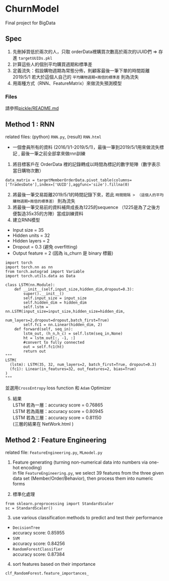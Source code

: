 # ChurnModel
Final project for BigData

## Spec
1. 先刪掉買低於兩次的人，只取 orderData裡購買次數高於兩次的UUID們 => 存進 `targetUUIDs.pkl`
2. 計算這些人的個別平均購買週期和標準差
3. 定義流失：假設購物週期為常態分佈，則顧客最後一筆下單的時間距離 2019/5/1 若大於這個人自己的 `平均購物週期+兩倍的標準差` 則為流失
4. 用兩種方式（RNN、FeatureMatrix）來做流失預測模型

### Files
請參照[pickle/README.md](pickle/README.md)

## Method 1 : RNN
related files: (python) `RNN.py`, (result) `RNN.html`

* 一個會員所有的資料 (2016/1/1-2019/5/1)，最後一筆到2019/5/1用來做流失標記
, 最後一筆之前全部拿來做rnn訓練

1. 將目標客戶在 OrderData 裡的記錄轉成以時間為標記的數字矩陣（數字表示當日購物次數）
```
data_matrix = targetMemberOrderData.pivot_table(columns=['TradesDate'],index=['UUID'],aggfunc='size').fillna(0)
```
2. 將最後一筆交易距離2019/5/1的時間記錄下來，若此 `時間間隔 > （這個人的平均購物週期+兩倍的標準差）` 則為流失
3. 將最後一筆交易前的資料補齊成長為1225的sequence （1225是為了之後方便製造35x35的方陣）當成訓練資料
4. 建立RNN模型

* Input size = 35
* Hidden units = 32
* Hidden layers = 2
* Dropout = 0.3 (避免 overfitting)
* Output feature = 2 (因為 is_churn 是 binary 標籤)

```
import torch
import torch.nn as nn
from torch.autograd import Variable
import torch.utils.data as Data

class LSTM(nn.Module):
    def __init__(self,input_size,hidden_dim,dropout=0.3):
        super().__init__()
        self.input_size = input_size
        self.hidden_dim = hidden_dim
        self.lstm = nn.LSTM(input_size=input_size,hidden_size=hidden_dim,
                            num_layers=2,dropout=dropout,batch_first=True)
        self.fc1 = nn.Linear(hidden_dim, 2)
    def forward(self, seq_in):
        lstm_out, (h_n,h_c) = self.lstm(seq_in,None)
        ht = lstm_out[:, -1, :]
        #convert to fully connected
        out = self.fc1(ht)
        return out
"""
LSTM(
  (lstm): LSTM(35, 32, num_layers=2, batch_first=True, dropout=0.3)
  (fc1): Linear(in_features=32, out_features=2, bias=True)
)
"""
```
並選用`CrossEntropy` loss function 和 `Adam` Optimizer
 
5. 結果 <br/>
LSTM 若為一層：accuracy score = 0.76865 <br/>
LSTM 若為兩層：accuracy score = 0.80945 <br/>
LSTM 若為三層：accuracy score = 0.81150 <br/>
(三層的結果在 NetWork.html )

## Method 2 : Feature Engineering
related file: `FeatureEngineering.py`, `MLmodel.py`

1. Feature generating (turning non-numerical data into numbers via one-hot encoding)<br/>
in file `FeatureEngineering.py`, we select 39 features from the three given data set (Member/Order/Behavior), then process them into numeric forms

2. 標準化處理
```
from sklearn.preprocessing import StandardScaler
sc = StandardScaler()
```
3. use various classification methods to predict and test their performance
* `DecisionTree`<br/>
accuracy score: 0.85955
* `SVM` <br/>
accuracy score: 0.84256
* `RandomForestClassifier` <br/>
accuracy score: 0.87384
4. sort features based on their importance
```
clf_RandomForest.feature_importances_
```
